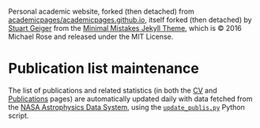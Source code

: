 Personal academic website, forked (then detached) from [academicpages/academicpages.github.io](https://github.com/academicpages/academicpages.github.io), itself  forked (then detached) by [Stuart Geiger](https://github.com/staeiou) from the [Minimal Mistakes Jekyll Theme](https://mmistakes.github.io/minimal-mistakes/), which is © 2016 Michael Rose and released under the MIT License.

# Publication list maintenance

The list of publications and related statistics (in both the [CV](https://fkeruzore.github.io/cv/) and [Publications](https://fkeruzore.github.io/publications/) pages) are automatically updated daily with data fetched from the [NASA Astrophysics Data System](https://ui.adsabs.harvard.edu), using the [`update_publis.py`](update_publis.py) Python script.
